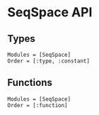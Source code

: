 # SeqSpace API

## Types
```@autodocs
Modules = [SeqSpace]
Order = [:type, :constant]
```

## Functions
```@autodocs
Modules = [SeqSpace]
Order = [:function]
```
